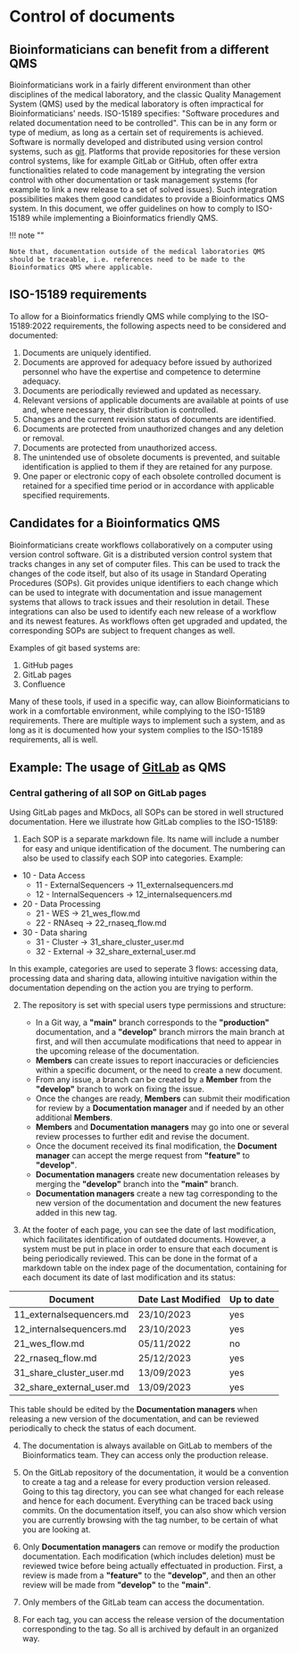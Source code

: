 # Control of documents

## Bioinformaticians can benefit from a different QMS

Bioinformaticians work in a fairly different environment than other disciplines of the medical laboratory, and the classic Quality Management System (QMS) used by the medical laboratory is often impractical for Bioinformaticians' needs. ISO-15189 specifies: "Software procedures and related documentation need to be controlled". This can be in any form or type of medium, as long as a certain set of requirements is achieved. Software is normally developed and distributed using version control systems, such as [git](https://git-scm.com/). Platforms that provide repositories for these version control systems, like for example GitLab or GitHub, often offer extra functionalities related to code management by integrating the version control with other documentation or task management systems (for example to link a new release to a set of solved issues). Such integration possibilities makes them good candidates to provide a Bioinformatics QMS system. In this document, we offer guidelines on how to comply to ISO-15189 while implementing a Bioinformatics friendly QMS.

!!! note ""

    Note that, documentation outside of the medical laboratories QMS should be traceable, i.e. references need to be made to the Bioinformatics QMS where applicable. 

## ISO-15189 requirements

To allow for a Bioinformatics friendly QMS while complying to the ISO-15189:2022 requirements, the following aspects need to be considered and documented:

1. Documents are uniquely identified.
2. Documents are approved for adequacy before issued by authorized personnel who have the expertise and competence to determine adequacy.
3. Documents are periodically reviewed and updated as necessary.
4. Relevant versions of applicable documents are available at points of use and, where necessary, their distribution is controlled.
5. Changes and the current revision status of documents are identified.
6. Documents are protected from unauthorized changes and any deletion or removal.
7. Documents are protected from unauthorized access.
8. The unintended use of obsolete documents is prevented, and suitable identification is applied to them if they are retained for any purpose.
9. One paper or electronic copy of each obsolete controlled document is retained for a specified time period or in accordance with applicable specified requirements.

## Candidates for a Bioinformatics QMS

Bioinformaticians create workflows collaboratively on a computer using version control software. Git is a distributed version control system that tracks changes in any set of computer files. This can be used to track the changes of the code itself, but also of its usage in Standard Operating Procedures (SOPs).
Git provides unique identifiers to each change which can be used to integrate with documentation and issue management systems that allows to track issues and their resolution in detail. These integrations can also be used to identify each new release of a workflow and its newest features. As workflows often get upgraded and updated, the corresponding SOPs are subject to frequent changes as well.  

Examples of git based systems are:

1. GitHub pages
2. GitLab pages
3. Confluence

Many of these tools, if used in a specific way, can allow Bioinformaticians to work in a comfortable environment, while complying to the ISO-15189 requirements. There are multiple ways to implement such a system, and as long as it is documented how your system complies to the ISO-15189 requirements, all is well. 

## Example: The usage of [GitLab](https://about.gitlab.com/) as QMS

### Central gathering of all SOP on GitLab pages

Using GitLab pages and MkDocs, all SOPs can be stored in well structured documentation. Here we illustrate how GitLab complies to the ISO-15189:

1. Each SOP is a separate markdown file. Its name will include a number for easy and unique identification of the document. The numbering can also be used to classify each SOP into categories. Example:

-   10 - Data Access
    -   11 - ExternalSequencers -> 11_externalsequencers.md
    -   12 - InternalSequencers -> 12_internalsequencers.md
-   20 - Data Processing
    -   21 - WES -> 21_wes_flow.md
    -   22 - RNAseq -> 22_rnaseq_flow.md
-   30 - Data sharing
    -   31 - Cluster -> 31_share_cluster_user.md
    -   32 - External -> 32_share_external_user.md

 In this example, categories are used to seperate 3 flows: accessing data, processing data and sharing data, allowing intuitive navigation within the documentation depending on the action you are trying to perform.

2. The repository is set with special users type permissions and structure:

    - In a Git way, a **"main"** branch corresponds to the **"production"** documentation, and a **"develop"** branch mirrors the main branch at first, and will then accumulate modifications that need to appear in the upcoming release of the documentation.
    - **Members** can create issues to report inaccuracies or deficiencies within a specific document, or the need to create a new document.
    - From any issue, a branch can be created by a **Member** from the **"develop"** branch to work on fixing the issue.
    - Once the changes are ready, **Members** can submit their modification for review by a **Documentation manager** and if needed by an other additional **Members**.
    - **Members** and **Documentation managers** may go into one or several review processes to further edit and revise the document.
    - Once the document received its final modification, the **Document manager** can accept the merge request from **"feature"** to **"develop"**.
    - **Documentation managers** create new documentation releases by merging the **"develop"** branch into the **"main"** branch.
    - **Documentation managers** create a new tag corresponding to the new version of the documentation and document the new features added in this new tag.

3. At the footer of each page, you can see the date of last modification, which facilitates identification of outdated documents. However, a system must be put in place in order to ensure that each document is being periodically reviewed. This can be done in the format of a markdown table on the index page of the documentation, containing for each document its date of last modification and its status:

| Document                  | Date Last Modified | Up to date |
| ------------------------- | ------------------ | ---------- |
| 11_externalsequencers.md  | 23/10/2023         | yes        |
| 12_internalsequencers.md  | 23/10/2023         | yes        |
| 21_wes_flow.md            | 05/11/2022         | no         |
| 22_rnaseq_flow.md         | 25/12/2023         | yes        |
| 31_share_cluster_user.md  | 13/09/2023         | yes        |
| 32_share_external_user.md | 13/09/2023         | yes        |

This table should be edited by the **Documentation managers** when releasing a new version of the documentation, and can be reviewed periodically to check the status of each document.

4. The documentation is always available on GitLab to members of the Bioinformatics team. They can access only the production release.

5. On the GitLab repository of the documentation, it would be a convention to create a tag and a release for every production version released. Going to this tag directory, you can see what changed for each release and hence for each document. Everything can be traced back using commits. On the documentation itself, you can also show which version you are currently browsing with the tag number, to be certain of what you are looking at.

6. Only **Documentation managers** can remove or modify the production documentation. Each modification (which includes deletion) must be reviewed twice before being actually effectuated in production. First, a review is made from a **"feature"** to the **"develop"**, and then an other review will be made from **"develop"** to the **"main"**.

7. Only members of the GitLab team can access the documentation.

8. For each tag, you can access the release version of the documentation corresponding to the tag. So all is archived by default in an organized way.
